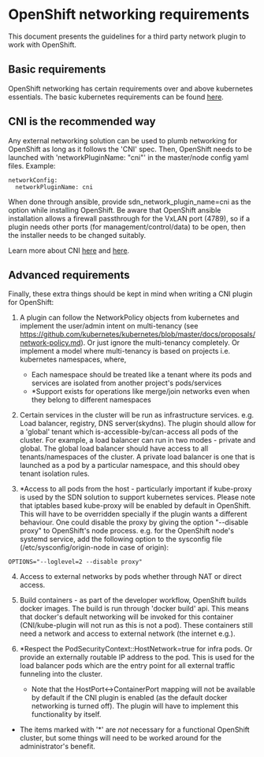 # OpenShift networking requirements
This document presents the guidelines for a third party network plugin to work with OpenShift.

## Basic requirements
OpenShift networking has certain requirements over and above kubernetes essentials. The basic kubernetes requirements can be found [here](https://github.com/kubernetes/kubernetes/blob/release-1.3/docs/design/networking.md).

## CNI is the recommended way

Any external networking solution can be used to plumb networking for OpenShift as long as it follows the 'CNI' spec. Then, OpenShift needs to be launched with 'networkPluginName: "cni"' in the master/node config yaml files.
Example:
```
networkConfig:
  networkPluginName: cni
```

When done through ansible, provide sdn_network_plugin_name=cni as the option while installing OpenShift. Be aware that OpenShift ansible installation allows a firewall passthrough for the VxLAN port (4789), so if a plugin needs other ports (for management/control/data) to be open, then the installer needs to be changed suitably.

Learn more about CNI [here](https://kubernetes.io/docs/concepts/cluster-administration/network-plugins) and [here](https://github.com/containernetworking/cni/blob/master/SPEC.md).

## Advanced requirements
Finally, these extra things should be kept in mind when writing a CNI plugin for OpenShift:

1. A plugin can follow the NetworkPolicy objects from kubernetes and implement the user/admin intent on multi-tenancy (see https://github.com/kubernetes/kubernetes/blob/master/docs/proposals/network-policy.md). Or just ignore the multi-tenancy completely. Or implement a model where multi-tenancy is based on projects i.e. kubernetes namespaces, where,
   - Each namespace should be treated like a tenant where its pods and services are isolated from another project's pods/services
   - *Support exists for operations like merge/join networks even when they belong to different namespaces

2. Certain services in the cluster will be run as infrastructure services. e.g. Load balancer, registry, DNS server(skydns). The plugin should allow for a 'global' tenant which is-accessible-by/can-access all pods of the cluster. For example, a load balancer can run in two modes - private and global. The global load balancer should have access to all tenants/namespaces of the cluster. A private load balancer is one that is launched as a pod by a particular namespace, and this should obey tenant isolation rules.

3. *Access to all pods from the host - particularly important if kube-proxy is used by the SDN solution to support kubernetes services. Please note that iptables based kube-proxy will be enabled by default in OpenShift. This will have to be overridden specially if the plugin wants a different behaviour. One could disable the proxy by giving the option "--disable proxy" to OpenShift's node process.
e.g. for the OpenShift node's systemd service, add the following option to the sysconfig file (/etc/sysconfig/origin-node in case of origin):
```
OPTIONS="--loglevel=2 --disable proxy"
```

4. Access to external networks by pods whether through NAT or direct access.

5. Build containers - as part of the developer workflow, OpenShift builds docker images. The build is run through 'docker build' api. This means that docker's default networking will be invoked for this container (CNI/kube-plugin will not run as this is not a pod). These containers still need a network and access to external network (the internet e.g.).

6. *Respect the PodSecurityContext::HostNetwork=true for infra pods. Or provide an externally routable IP address to the pod. This is used for the load balancer pods which are the entry point for all external traffic funneling into the cluster.
   - Note that the HostPort<->ContainerPort mapping will not be available by default if the CNI plugin is enabled (as the default docker networking is turned off). The plugin will have to implement this functionality by itself.



* The items marked with '*' are _not_ necessary for a functional OpenShift cluster, but some things will need to be worked around for the administrator's benefit.
